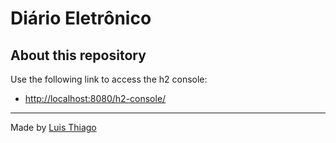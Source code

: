 # Diário Eletrônico

## About this repository

Use the following link to access the h2 console:

- <http://localhost:8080/h2-console/>

---

Made by [Luis Thiago](https://github.com/LThiago)
